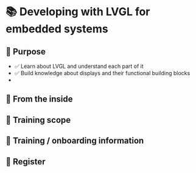 # 📚 Developing with LVGL for embedded systems

## 🎯 Purpose

* ✅ Learn about LVGL and understand each part of it
* ✅ Build knowledge about displays and their functional building blocks
* 
## 📂 From the inside

## 📖 Training scope 

## 📌 Training / onboarding information 

## 📝 Register

